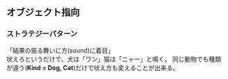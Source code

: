 ## オブジェクト指向
### ストラテジーパターン
「結果の振る舞いに方(sound)に着目」
<br>吠えろというだけで、犬は「ワン」猫は「ニャー」と鳴く。
同じ動物でも種類が違う(**Kind = Dog, Cat**)だけで吠え方も変えることが出来る。
